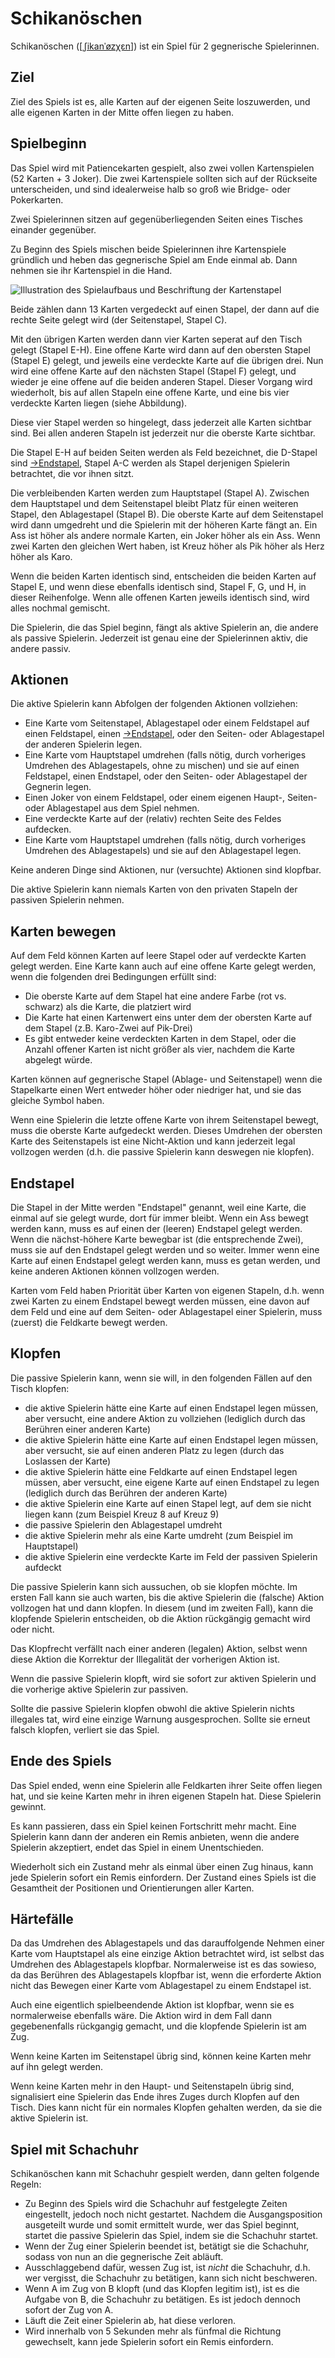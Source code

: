 # Schikanöschen

Schikanöschen
([[ˌʃikanˈøzχɛn]](https://en.wikipedia.org/wiki/International_Phonetic_Alphabet))
ist ein Spiel für 2 gegnerische Spielerinnen.

## Ziel

Ziel des Spiels ist es, alle Karten auf der eigenen Seite loszuwerden, und alle
eigenen Karten in der Mitte offen liegen zu haben.

## Spielbeginn

Das Spiel wird mit Patiencekarten gespielt, also zwei vollen Kartenspielen (52
Karten + 3 Joker).
Die zwei Kartenspiele sollten sich auf der Rückseite unterscheiden, und sind
idealerweise halb so groß wie Bridge- oder Pokerkarten.

Zwei Spielerinnen sitzen auf gegenüberliegenden Seiten eines Tisches einander
gegenüber.

Zu Beginn des Spiels mischen beide Spielerinnen ihre Kartenspiele gründlich und
heben das gegnerische Spiel am Ende einmal ab. Dann nehmen sie ihr Kartenspiel
in die Hand.

![Illustration des Spielaufbaus und Beschriftung der Kartenstapel](schikanoeschen.png)

Beide zählen dann 13 Karten vergedeckt auf einen Stapel, der dann auf die rechte
Seite gelegt wird (der Seitenstapel, Stapel C).

Mit den übrigen Karten werden dann vier Karten seperat auf den Tisch gelegt
(Stapel E-H). Eine offene Karte wird dann auf den obersten Stapel (Stapel E)
gelegt, und jeweils eine verdeckte Karte auf die übrigen drei. Nun wird eine
offene Karte auf den nächsten Stapel (Stapel F) gelegt, und wieder je eine
offene auf die beiden anderen Stapel. Dieser Vorgang wird wiederholt, bis auf
allen Stapeln eine offene Karte, und eine bis vier verdeckte Karten liegen
(siehe Abbildung).

Diese vier Stapel werden so hingelegt, dass jederzeit alle Karten sichtbar sind.
Bei allen anderen Stapeln ist jederzeit nur die oberste Karte sichtbar.

Die Stapel E-H auf beiden Seiten werden als Feld bezeichnet, die D-Stapel sind
[→Endstapel](#endstapel), Stapel A-C werden als Stapel derjenigen Spielerin
betrachtet, die vor ihnen sitzt.

Die verbleibenden Karten werden zum Hauptstapel (Stapel A). Zwischen dem
Hauptstapel und dem Seitenstapel bleibt Platz für einen weiteren Stapel, den
Ablagestapel (Stapel B). Die oberste Karte auf dem Seitenstapel wird dann
umgedreht und die Spielerin mit der höheren Karte fängt an. Ein Ass ist höher
als andere normale Karten, ein Joker höher als ein Ass.  Wenn zwei Karten den
gleichen Wert haben, ist Kreuz höher als Pik höher als Herz höher als Karo.

Wenn die beiden Karten identisch sind, entscheiden die beiden Karten auf Stapel
E, und wenn diese ebenfalls identisch sind, Stapel F, G, und H, in dieser
Reihenfolge. Wenn alle offenen Karten jeweils identisch sind, wird alles nochmal
gemischt.

Die Spielerin, die das Spiel beginn, fängt als aktive Spielerin an, die andere
als passive Spielerin. Jederzeit ist genau eine der Spielerinnen aktiv, die
andere passiv.


## Aktionen

Die aktive Spielerin kann Abfolgen der folgenden Aktionen vollziehen:

- Eine Karte vom Seitenstapel, Ablagestapel oder einem Feldstapel auf einen
  Feldstapel, einen [→Endstapel](#endstapel), oder den Seiten- oder
  Ablagestapel der anderen Spielerin legen.
- Eine Karte vom Hauptstapel umdrehen (falls nötig, durch vorheriges Umdrehen
  des Ablagestapels, ohne zu mischen) und sie auf einen Feldstapel, einen
  Endstapel, oder den Seiten- oder Ablagestapel der Gegnerin legen.
- Einen Joker von einem Feldstapel, oder einem eigenen Haupt-, Seiten- oder
  Ablagestapel aus dem Spiel nehmen.
- Eine verdeckte Karte auf der (relativ) rechten Seite des Feldes aufdecken.
- Eine Karte vom Hauptstapel umdrehen (falls nötig, durch vorheriges Umdrehen
  des Ablagestapels) und sie auf den Ablagestapel legen.

Keine anderen Dinge sind Aktionen, nur (versuchte) Aktionen sind klopfbar.

Die aktive Spielerin kann niemals Karten von den privaten Stapeln der passiven
Spielerin nehmen.

## Karten bewegen

Auf dem Feld können Karten auf leere Stapel oder auf verdeckte Karten gelegt
werden.  Eine Karte kann auch auf eine offene Karte gelegt werden, wenn die
folgenden drei Bedingungen erfüllt sind:

- Die oberste Karte auf dem Stapel hat eine andere Farbe (rot vs. schwarz) als
  die Karte, die platziert wird
- Die Karte hat einen Kartenwert eins unter dem der obersten Karte auf dem
  Stapel (z.B. Karo-Zwei auf Pik-Drei)
- Es gibt entweder keine verdeckten Karten in dem Stapel, oder die Anzahl
  offener Karten ist nicht größer als vier, nachdem die Karte abgelegt
  würde.

Karten können auf gegnerische Stapel (Ablage- und Seitenstapel) wenn die
Stapelkarte einen Wert entweder höher oder niedriger hat, und sie das gleiche
Symbol haben.

Wenn eine Spielerin die letzte offene Karte von ihrem Seitenstapel bewegt, muss
die oberste Karte aufgedeckt werden. Dieses Umdrehen der obersten Karte des
Seitenstapels ist eine Nicht-Aktion und kann jederzeit legal vollzogen werden
(d.h. die passive Spielerin kann deswegen nie klopfen).

## Endstapel

Die Stapel in der Mitte werden "Endstapel" genannt, weil eine Karte, die einmal
auf sie gelegt wurde, dort für immer bleibt. Wenn ein Ass bewegt werden kann,
muss es auf einen der (leeren) Endstapel gelegt werden.  Wenn die nächst-höhere
Karte bewegbar ist (die entsprechende Zwei), muss sie auf den Endstapel gelegt
werden und so weiter. Immer wenn eine Karte auf einen Endstapel gelegt werden
kann, muss es getan werden, und keine anderen Aktionen können vollzogen werden.

Karten vom Feld haben Priorität über Karten von eigenen Stapeln, d.h. wenn zwei
Karten zu einem Endstapel bewegt werden müssen, eine davon auf dem Feld und
eine auf dem Seiten- oder Ablagestapel einer Spielerin, muss (zuerst) die
Feldkarte bewegt werden.

## Klopfen

Die passive Spielerin kann, wenn sie will, in den folgenden Fällen auf den Tisch
klopfen:

- die aktive Spielerin hätte eine Karte auf einen Endstapel legen müssen, aber
  versucht, eine andere Aktion zu vollziehen (lediglich durch das Berühren
  einer anderen Karte)
- die aktive Spielerin hätte eine Karte auf einen Endstapel legen müssen, aber
  versucht, sie auf einen anderen Platz zu legen (durch das Loslassen der
  Karte)
- die aktive Spielerin hätte eine Feldkarte auf einen Endstapel legen müssen,
  aber versucht, eine eigene Karte auf einen Endstapel zu legen (lediglich
  durch das Berühren der anderen Karte)
- die aktive Spielerin eine Karte auf einen Stapel legt, auf dem sie nicht
  liegen kann (zum Beispiel Kreuz 8 auf Kreuz 9)
- die passive Spielerin den Ablagestapel umdreht
- die aktive Spielerin mehr als eine Karte umdreht (zum Beispiel im Hauptstapel)
- die aktive Spielerin eine verdeckte Karte im Feld der passiven Spielerin
  aufdeckt

Die passive Spielerin kann sich aussuchen, ob sie klopfen möchte.  Im ersten
Fall kann sie auch warten, bis die aktive Spielerin die (falsche) Aktion
vollzogen hat und dann klopfen. In diesem (und im zweiten Fall), kann die
klopfende Spielerin entscheiden, ob die Aktion rückgängig gemacht wird oder
nicht.

Das Klopfrecht verfällt nach einer anderen (legalen) Aktion, selbst wenn diese
Aktion die Korrektur der Illegalität der vorherigen Aktion ist.

Wenn die passive Spielerin klopft, wird sie sofort zur aktiven Spielerin und
die vorherige aktive Spielerin zur passiven.

Sollte die passive Spielerin klopfen obwohl die aktive Spielerin nichts
illegales tat, wird eine einzige Warnung ausgesprochen. Sollte sie erneut
falsch klopfen, verliert sie das Spiel.

## Ende des Spiels

Das Spiel ended, wenn eine Spielerin alle Feldkarten ihrer Seite offen liegen
hat, und sie keine Karten mehr in ihren eigenen Stapeln hat. Diese Spielerin
gewinnt.

Es kann passieren, dass ein Spiel keinen Fortschritt mehr macht. Eine Spielerin
kann dann der anderen ein Remis anbieten, wenn die andere Spielerin akzeptiert,
endet das Spiel in einem Unentschieden.

Wiederholt sich ein Zustand mehr als einmal über einen Zug hinaus, kann jede
Spielerin sofort ein Remis einfordern. Der Zustand eines Spiels ist die
Gesamtheit der Positionen und Orientierungen aller Karten.

## Härtefälle

Da das Umdrehen des Ablagestapels und das darauffolgende Nehmen einer Karte vom
Hauptstapel als eine einzige Aktion betrachtet wird, ist selbst das Umdrehen
des Ablagestapels klopfbar. Normalerweise ist es das sowieso, da das Berühren
des Ablagestapels klopfbar ist, wenn die erforderte Aktion nicht das Bewegen
einer Karte vom Ablagestapel zu einem Endstapel ist.

Auch eine eigentlich spielbeendende Aktion ist klopfbar, wenn sie es
normalerweise ebenfalls wäre. Die Aktion wird in dem Fall dann gegebenenfalls
rückgangig gemacht, und die klopfende Spielerin ist am Zug.

Wenn keine Karten im Seitenstapel übrig sind, können keine Karten mehr auf ihn
gelegt werden.

Wenn keine Karten mehr in den Haupt- und Seitenstapeln übrig sind, signalisiert
eine Spielerin das Ende ihres Zuges durch Klopfen auf den Tisch. Dies kann
nicht für ein normales Klopfen gehalten werden, da sie die aktive Spielerin
ist.

## Spiel mit Schachuhr

Schikanöschen kann mit Schachuhr gespielt werden, dann gelten folgende Regeln:

- Zu Beginn des Spiels wird die Schachuhr auf festgelegte Zeiten eingestellt,
  jedoch noch nicht gestartet. Nachdem die Ausgangsposition ausgeteilt wurde
  und somit ermittelt wurde, wer das Spiel beginnt, startet die passive
  Spielerin das Spiel, indem sie die Schachuhr startet.
- Wenn der Zug einer Spielerin beendet ist, betätigt sie die Schachuhr, sodass
  von nun an die gegnerische Zeit abläuft.
- Ausschlaggebend dafür, wessen Zug ist, ist _nicht_ die Schachuhr, d.h. wer
  vergisst, die Schachuhr zu betätigen, kann sich nicht beschweren.
- Wenn A im Zug von B klopft (und das Klopfen legitim ist), ist es die Aufgabe
  von B, die Schachuhr zu betätigen. Es ist jedoch dennoch sofort der Zug von
  A.
- Läuft die Zeit einer Spielerin ab, hat diese verloren.
- Wird innerhalb von 5 Sekunden mehr als fünfmal die Richtung gewechselt, kann
  jede Spielerin sofort ein Remis einfordern.
